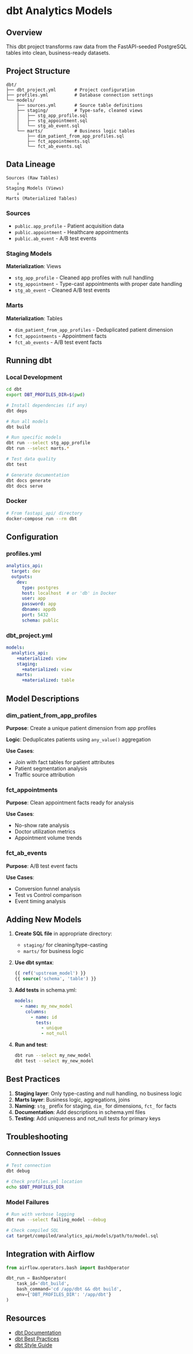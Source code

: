 # dbt Analytics Models

## Overview

This dbt project transforms raw data from the FastAPI-seeded PostgreSQL tables into clean, business-ready datasets.

## Project Structure

```
dbt/
├── dbt_project.yml       # Project configuration
├── profiles.yml          # Database connection settings
└── models/
    ├── sources.yml       # Source table definitions
    ├── staging/          # Type-safe, cleaned views
    │   ├── stg_app_profile.sql
    │   ├── stg_appointment.sql
    │   └── stg_ab_event.sql
    └── marts/            # Business logic tables
        ├── dim_patient_from_app_profiles.sql
        ├── fct_appointments.sql
        └── fct_ab_events.sql
```

## Data Lineage

```
Sources (Raw Tables)
    ↓
Staging Models (Views)
    ↓
Marts (Materialized Tables)
```

### Sources
- `public.app_profile` - Patient acquisition data
- `public.appointment` - Healthcare appointments
- `public.ab_event` - A/B test events

### Staging Models
**Materialization**: Views

- `stg_app_profile` - Cleaned app profiles with null handling
- `stg_appointment` - Type-cast appointments with proper date handling
- `stg_ab_event` - Cleaned A/B test events

### Marts
**Materialization**: Tables

- `dim_patient_from_app_profiles` - Deduplicated patient dimension
- `fct_appointments` - Appointment facts
- `fct_ab_events` - A/B test event facts

## Running dbt

### Local Development

```bash
cd dbt
export DBT_PROFILES_DIR=$(pwd)

# Install dependencies (if any)
dbt deps

# Run all models
dbt build

# Run specific models
dbt run --select stg_app_profile
dbt run --select marts.*

# Test data quality
dbt test

# Generate documentation
dbt docs generate
dbt docs serve
```

### Docker

```bash
# From fastapi_api/ directory
docker-compose run --rm dbt
```

## Configuration

### profiles.yml
```yaml
analytics_api:
  target: dev
  outputs:
    dev:
      type: postgres
      host: localhost  # or 'db' in Docker
      user: app
      password: app
      dbname: appdb
      port: 5432
      schema: public
```

### dbt_project.yml
```yaml
models:
  analytics_api:
    +materialized: view
    staging:
      +materialized: view
    marts:
      +materialized: table
```

## Model Descriptions

### dim_patient_from_app_profiles
**Purpose**: Create a unique patient dimension from app profiles

**Logic**: Deduplicates patients using `any_value()` aggregation

**Use Cases**:
- Join with fact tables for patient attributes
- Patient segmentation analysis
- Traffic source attribution

### fct_appointments
**Purpose**: Clean appointment facts ready for analysis

**Use Cases**:
- No-show rate analysis
- Doctor utilization metrics
- Appointment volume trends

### fct_ab_events
**Purpose**: A/B test event facts

**Use Cases**:
- Conversion funnel analysis
- Test vs Control comparison
- Event timing analysis

## Adding New Models

1. **Create SQL file** in appropriate directory:
   - `staging/` for cleaning/type-casting
   - `marts/` for business logic

2. **Use dbt syntax**:
   ```sql
   {{ ref('upstream_model') }}
   {{ source('schema', 'table') }}
   ```

3. **Add tests** in schema.yml:
   ```yaml
   models:
     - name: my_new_model
       columns:
         - name: id
           tests:
             - unique
             - not_null
   ```

4. **Run and test**:
   ```bash
   dbt run --select my_new_model
   dbt test --select my_new_model
   ```

## Best Practices

1. **Staging layer**: Only type-casting and null handling, no business logic
2. **Marts layer**: Business logic, aggregations, joins
3. **Naming**: `stg_` prefix for staging, `dim_` for dimensions, `fct_` for facts
4. **Documentation**: Add descriptions in schema.yml files
5. **Testing**: Add uniqueness and not_null tests for primary keys

## Troubleshooting

### Connection Issues
```bash
# Test connection
dbt debug

# Check profiles.yml location
echo $DBT_PROFILES_DIR
```

### Model Failures
```bash
# Run with verbose logging
dbt run --select failing_model --debug

# Check compiled SQL
cat target/compiled/analytics_api/models/path/to/model.sql
```

## Integration with Airflow

```python
from airflow.operators.bash import BashOperator

dbt_run = BashOperator(
    task_id='dbt_build',
    bash_command='cd /app/dbt && dbt build',
    env={'DBT_PROFILES_DIR': '/app/dbt'}
)
```

## Resources

- [dbt Documentation](https://docs.getdbt.com/)
- [dbt Best Practices](https://docs.getdbt.com/guides/best-practices)
- [dbt Style Guide](https://github.com/dbt-labs/corp/blob/main/dbt_style_guide.md)

